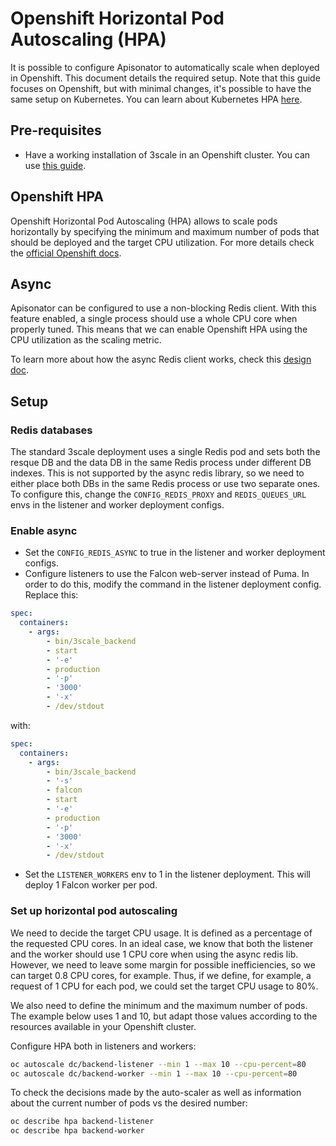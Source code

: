 # Openshift Horizontal Pod Autoscaling (HPA)

It is possible to configure Apisonator to automatically scale when deployed in
Openshift. This document details the required setup.
Note that this guide focuses on Openshift, but with minimal changes, it's
possible to have the same setup on Kubernetes. You can learn about Kubernetes
HPA
[here](https://kubernetes.io/docs/tasks/run-application/horizontal-pod-autoscale/).

## Pre-requisites

- Have a working installation of 3scale in an Openshift cluster. You can use [this
guide](https://github.com/3scale/3scale-operator/blob/master/doc/template-user-guide.md).

## Openshift HPA

Openshift Horizontal Pod Autoscaling (HPA) allows to scale pods horizontally by
specifying the minimum and maximum number of pods that should be deployed and
the target CPU utilization. For more details check the [official Openshift
docs](https://docs.openshift.com/container-platform/4.1/nodes/pods/nodes-pods-autoscaling.html).

## Async

Apisonator can be configured to use a non-blocking Redis client. With this
feature enabled, a single process should use a whole CPU core when properly
tuned. This means that we can enable Openshift HPA using the CPU utilization as
the scaling metric.

To learn more about how the async Redis client works, check this [design
doc](./async.md).

## Setup

### Redis databases

The standard 3scale deployment uses a single Redis pod and sets both the resque
DB and the data DB in the same Redis process under different DB indexes. This is
not supported by the async redis library, so we need to either place both DBs in
the same Redis process or use two separate ones. To configure this, change the
`CONFIG_REDIS_PROXY` and `REDIS_QUEUES_URL` envs in the listener and worker
deployment configs.

### Enable async

- Set the `CONFIG_REDIS_ASYNC` to true in the listener and worker deployment configs.
- Configure listeners to use the Falcon web-server instead of Puma. In order to
do this, modify the command in the listener deployment config. Replace this:
```yaml
spec:
  containers:
    - args:
        - bin/3scale_backend
        - start
        - '-e'
        - production
        - '-p'
        - '3000'
        - '-x'
        - /dev/stdout
```

with:
```yaml
spec:
  containers:
    - args:
        - bin/3scale_backend
        - '-s'
        - falcon
        - start
        - '-e'
        - production
        - '-p'
        - '3000'
        - '-x'
        - /dev/stdout
```
- Set the `LISTENER_WORKERS` env to 1 in the listener deployment. This will
deploy 1 Falcon worker per pod.

### Set up horizontal pod autoscaling

We need to decide the target CPU usage. It is defined as a percentage of the
requested CPU cores. In an ideal case, we know that both the listener and the
worker should use 1 CPU core when using the async redis lib. However, we need to
leave some margin for possible inefficiencies, so we can target 0.8 CPU cores,
for example. Thus, if we define, for example, a request of 1 CPU for each pod,
we could set the target CPU usage to 80%.

We also need to define the minimum and the maximum number of pods. The example
below uses 1 and 10, but adapt those values according to the resources available
in your Openshift cluster.

Configure HPA both in listeners and workers:
```bash
oc autoscale dc/backend-listener --min 1 --max 10 --cpu-percent=80
oc autoscale dc/backend-worker --min 1 --max 10 --cpu-percent=80
```

To check the decisions made by the auto-scaler as well as information about the
current number of pods vs the desired number:
```bash
oc describe hpa backend-listener
oc describe hpa backend-worker
```

